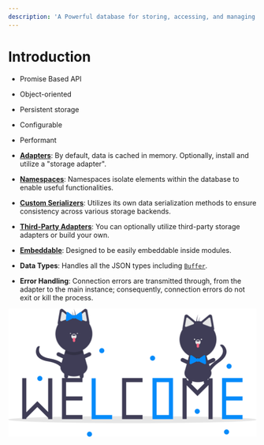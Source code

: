 ```yaml
---
description: 'A Powerful database for storing, accessing, and managing multiple databases.'
---
```


# Introduction

* Promise Based API
* Object-oriented
* Persistent storage
* Configurable
* Performant



* [**Adapters**](https://github.com/Dreamyplayer/dreamy-db#usage): By default, data is cached in memory. Optionally, install and utilize a "storage adapter".
* [**Namespaces**](https://github.com/Dreamyplayer/dreamy-db#namespaces): Namespaces isolate elements within the database to enable useful functionalities.
* [**Custom Serializers**](https://github.com/Dreamyplayer/dreamy-db#custom-serializers): Utilizes its own data serialization methods to ensure consistency across various storage backends.
* [**Third-Party Adapters**](https://github.com/Dreamyplayer/dreamy-db#third-party-adapters): You can optionally utilize third-party storage adapters or build your own.
* [**Embeddable**](https://github.com/Dreamyplayer/dreamy-db#embeddable): Designed to be easily embeddable inside modules.
* **Data Types**: Handles all the JSON types including [`Buffer`](https://nodejs.org/api/buffer.html).
* **Error Handling**: Connection errors are transmitted through, from the adapter to the main instance; consequently, connection errors do not exit or kill the process.

![Welcome to Dreamy Database &#x1F389;](.gitbook/assets/undraw_welcome_cats_thqn-3-.svg)

